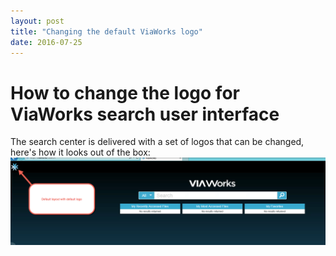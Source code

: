 ```yaml
---
layout: post
title: "Changing the default ViaWorks logo"
date: 2016-07-25
---
```


# How to change the logo for ViaWorks search user interface
The search center is delivered with a set of logos that can be changed, here's how it looks out of the box:
![Default logo](/images/viaworks-logo/1-default-logo.png)
